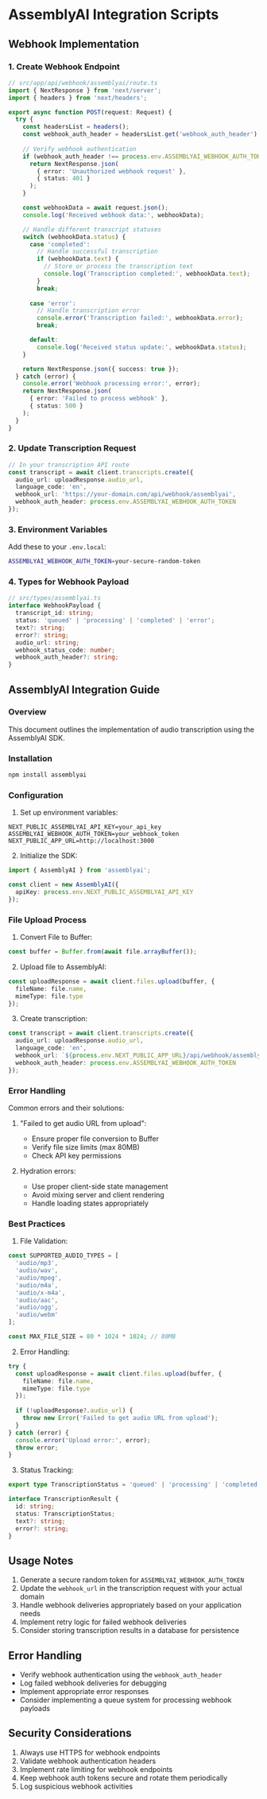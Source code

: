 # AssemblyAI Integration Scripts

## Webhook Implementation

### 1. Create Webhook Endpoint

```typescript
// src/app/api/webhook/assemblyai/route.ts
import { NextResponse } from 'next/server';
import { headers } from 'next/headers';

export async function POST(request: Request) {
  try {
    const headersList = headers();
    const webhook_auth_header = headersList.get('webhook_auth_header');
    
    // Verify webhook authentication
    if (webhook_auth_header !== process.env.ASSEMBLYAI_WEBHOOK_AUTH_TOKEN) {
      return NextResponse.json(
        { error: 'Unauthorized webhook request' },
        { status: 401 }
      );
    }

    const webhookData = await request.json();
    console.log('Received webhook data:', webhookData);

    // Handle different transcript statuses
    switch (webhookData.status) {
      case 'completed':
        // Handle successful transcription
        if (webhookData.text) {
          // Store or process the transcription text
          console.log('Transcription completed:', webhookData.text);
        }
        break;
      
      case 'error':
        // Handle transcription error
        console.error('Transcription failed:', webhookData.error);
        break;

      default:
        console.log('Received status update:', webhookData.status);
    }

    return NextResponse.json({ success: true });
  } catch (error) {
    console.error('Webhook processing error:', error);
    return NextResponse.json(
      { error: 'Failed to process webhook' },
      { status: 500 }
    );
  }
}
```

### 2. Update Transcription Request

```typescript
// In your transcription API route
const transcript = await client.transcripts.create({
  audio_url: uploadResponse.audio_url,
  language_code: 'en',
  webhook_url: 'https://your-domain.com/api/webhook/assemblyai',
  webhook_auth_header: process.env.ASSEMBLYAI_WEBHOOK_AUTH_TOKEN
});
```

### 3. Environment Variables

Add these to your `.env.local`:
```bash
ASSEMBLYAI_WEBHOOK_AUTH_TOKEN=your-secure-random-token
```

### 4. Types for Webhook Payload

```typescript
// src/types/assemblyai.ts
interface WebhookPayload {
  transcript_id: string;
  status: 'queued' | 'processing' | 'completed' | 'error';
  text?: string;
  error?: string;
  audio_url: string;
  webhook_status_code: number;
  webhook_auth_header?: string;
}
```

## AssemblyAI Integration Guide

### Overview
This document outlines the implementation of audio transcription using the AssemblyAI SDK.

### Installation

```bash
npm install assemblyai
```

### Configuration

1. Set up environment variables:
```env
NEXT_PUBLIC_ASSEMBLYAI_API_KEY=your_api_key
ASSEMBLYAI_WEBHOOK_AUTH_TOKEN=your_webhook_token
NEXT_PUBLIC_APP_URL=http://localhost:3000
```

2. Initialize the SDK:
```typescript
import { AssemblyAI } from 'assemblyai';

const client = new AssemblyAI({
  apiKey: process.env.NEXT_PUBLIC_ASSEMBLYAI_API_KEY
});
```

### File Upload Process

1. Convert File to Buffer:
```typescript
const buffer = Buffer.from(await file.arrayBuffer());
```

2. Upload file to AssemblyAI:
```typescript
const uploadResponse = await client.files.upload(buffer, {
  fileName: file.name,
  mimeType: file.type
});
```

3. Create transcription:
```typescript
const transcript = await client.transcripts.create({
  audio_url: uploadResponse.audio_url,
  language_code: 'en',
  webhook_url: `${process.env.NEXT_PUBLIC_APP_URL}/api/webhook/assemblyai`,
  webhook_auth_header: process.env.ASSEMBLYAI_WEBHOOK_AUTH_TOKEN
});
```

### Error Handling

Common errors and their solutions:

1. "Failed to get audio URL from upload":
   - Ensure proper file conversion to Buffer
   - Verify file size limits (max 80MB)
   - Check API key permissions

2. Hydration errors:
   - Use proper client-side state management
   - Avoid mixing server and client rendering
   - Handle loading states appropriately

### Best Practices

1. File Validation:
```typescript
const SUPPORTED_AUDIO_TYPES = [
  'audio/mp3',
  'audio/wav',
  'audio/mpeg',
  'audio/m4a',
  'audio/x-m4a',
  'audio/aac',
  'audio/ogg',
  'audio/webm'
];

const MAX_FILE_SIZE = 80 * 1024 * 1024; // 80MB
```

2. Error Handling:
```typescript
try {
  const uploadResponse = await client.files.upload(buffer, {
    fileName: file.name,
    mimeType: file.type
  });
  
  if (!uploadResponse?.audio_url) {
    throw new Error('Failed to get audio URL from upload');
  }
} catch (error) {
  console.error('Upload error:', error);
  throw error;
}
```

3. Status Tracking:
```typescript
export type TranscriptionStatus = 'queued' | 'processing' | 'completed' | 'error';

interface TranscriptionResult {
  id: string;
  status: TranscriptionStatus;
  text?: string;
  error?: string;
}
```

## Usage Notes

1. Generate a secure random token for `ASSEMBLYAI_WEBHOOK_AUTH_TOKEN`
2. Update the `webhook_url` in the transcription request with your actual domain
3. Handle webhook deliveries appropriately based on your application needs
4. Implement retry logic for failed webhook deliveries
5. Consider storing transcription results in a database for persistence

## Error Handling

- Verify webhook authentication using the `webhook_auth_header`
- Log failed webhook deliveries for debugging
- Implement appropriate error responses
- Consider implementing a queue system for processing webhook payloads

## Security Considerations

1. Always use HTTPS for webhook endpoints
2. Validate webhook authentication headers
3. Implement rate limiting for webhook endpoints
4. Keep webhook auth tokens secure and rotate them periodically
5. Log suspicious webhook activities
